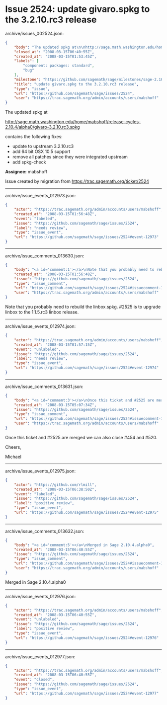 # Issue 2524: update givaro.spkg to the 3.2.10.rc3 release

archive/issues_002524.json:
```json
{
    "body": "The updated spkg at\n\nhttp://sage.math.washington.edu/home/mabshoff/release-cycles-2.10.4/alpha0/givaro-3.2.10.rc3.spkg\n\ncontains the following fixes:\n* update to upstream 3.2.10.rc3\n* add 64 bit OSX 10.5 support\n* remove all patches since they were integrated upstream\n* add spkg-check\n\n**Assignee:** mabshoff\n\nIssue created by migration from https://trac.sagemath.org/ticket/2524\n\n",
    "closed_at": "2008-03-15T06:40:55Z",
    "created_at": "2008-03-15T01:53:45Z",
    "labels": [
        "component: packages: standard",
        "bug"
    ],
    "milestone": "https://github.com/sagemath/sage/milestones/sage-2.10.4",
    "title": "update givaro.spkg to the 3.2.10.rc3 release",
    "type": "issue",
    "url": "https://github.com/sagemath/sage/issues/2524",
    "user": "https://trac.sagemath.org/admin/accounts/users/mabshoff"
}
```
The updated spkg at

http://sage.math.washington.edu/home/mabshoff/release-cycles-2.10.4/alpha0/givaro-3.2.10.rc3.spkg

contains the following fixes:
* update to upstream 3.2.10.rc3
* add 64 bit OSX 10.5 support
* remove all patches since they were integrated upstream
* add spkg-check

**Assignee:** mabshoff

Issue created by migration from https://trac.sagemath.org/ticket/2524





---

archive/issue_events_012973.json:
```json
{
    "actor": "https://trac.sagemath.org/admin/accounts/users/mabshoff",
    "created_at": "2008-03-15T01:56:48Z",
    "event": "labeled",
    "issue": "https://github.com/sagemath/sage/issues/2524",
    "label": "needs review",
    "type": "issue_event",
    "url": "https://github.com/sagemath/sage/issues/2524#event-12973"
}
```



---

archive/issue_comments_013630.json:
```json
{
    "body": "<a id='comment:1'></a>\nNote that you probably need to rebuild the linbox.spkg. #2525 is to upgrade linbox to the 1.1.5.rc3 linbox release.",
    "created_at": "2008-03-15T01:56:48Z",
    "issue": "https://github.com/sagemath/sage/issues/2524",
    "type": "issue_comment",
    "url": "https://github.com/sagemath/sage/issues/2524#issuecomment-13630",
    "user": "https://trac.sagemath.org/admin/accounts/users/mabshoff"
}
```

<a id='comment:1'></a>
Note that you probably need to rebuild the linbox.spkg. #2525 is to upgrade linbox to the 1.1.5.rc3 linbox release.



---

archive/issue_events_012974.json:
```json
{
    "actor": "https://trac.sagemath.org/admin/accounts/users/mabshoff",
    "created_at": "2008-03-15T01:57:15Z",
    "event": "unlabeled",
    "issue": "https://github.com/sagemath/sage/issues/2524",
    "label": "needs review",
    "type": "issue_event",
    "url": "https://github.com/sagemath/sage/issues/2524#event-12974"
}
```



---

archive/issue_comments_013631.json:
```json
{
    "body": "<a id='comment:3'></a>\nOnce this ticket and #2525 are merged we can also close #454 and #520.\n\nCheers,\n\nMichael",
    "created_at": "2008-03-15T05:07:34Z",
    "issue": "https://github.com/sagemath/sage/issues/2524",
    "type": "issue_comment",
    "url": "https://github.com/sagemath/sage/issues/2524#issuecomment-13631",
    "user": "https://trac.sagemath.org/admin/accounts/users/mabshoff"
}
```

<a id='comment:3'></a>
Once this ticket and #2525 are merged we can also close #454 and #520.

Cheers,

Michael



---

archive/issue_events_012975.json:
```json
{
    "actor": "https://github.com/rlmill",
    "created_at": "2008-03-15T06:38:50Z",
    "event": "labeled",
    "issue": "https://github.com/sagemath/sage/issues/2524",
    "label": "positive review",
    "type": "issue_event",
    "url": "https://github.com/sagemath/sage/issues/2524#event-12975"
}
```



---

archive/issue_comments_013632.json:
```json
{
    "body": "<a id='comment:5'></a>\nMerged in Sage 2.10.4.alpha0",
    "created_at": "2008-03-15T06:40:55Z",
    "issue": "https://github.com/sagemath/sage/issues/2524",
    "type": "issue_comment",
    "url": "https://github.com/sagemath/sage/issues/2524#issuecomment-13632",
    "user": "https://trac.sagemath.org/admin/accounts/users/mabshoff"
}
```

<a id='comment:5'></a>
Merged in Sage 2.10.4.alpha0



---

archive/issue_events_012976.json:
```json
{
    "actor": "https://trac.sagemath.org/admin/accounts/users/mabshoff",
    "created_at": "2008-03-15T06:40:55Z",
    "event": "unlabeled",
    "issue": "https://github.com/sagemath/sage/issues/2524",
    "label": "positive review",
    "type": "issue_event",
    "url": "https://github.com/sagemath/sage/issues/2524#event-12976"
}
```



---

archive/issue_events_012977.json:
```json
{
    "actor": "https://trac.sagemath.org/admin/accounts/users/mabshoff",
    "created_at": "2008-03-15T06:40:55Z",
    "event": "closed",
    "issue": "https://github.com/sagemath/sage/issues/2524",
    "type": "issue_event",
    "url": "https://github.com/sagemath/sage/issues/2524#event-12977"
}
```
